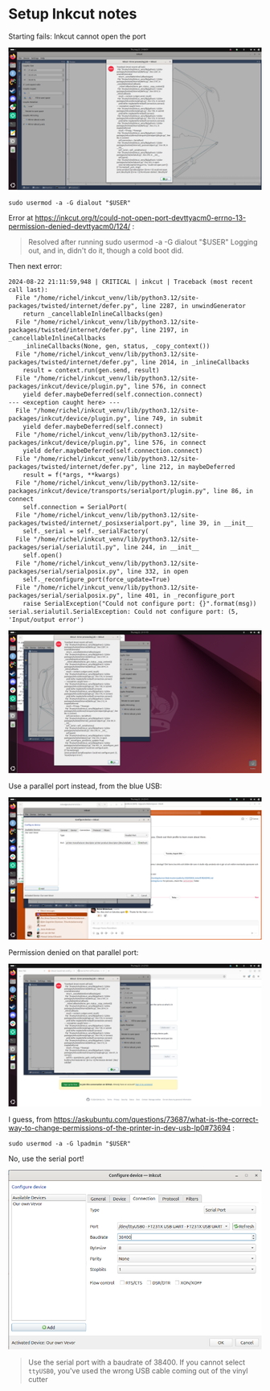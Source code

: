 # Setup Inkcut notes

Starting fails: Inkcut cannot open the port

![Inkcut could not open the port](inkcut_could_not_open_port.png)

```
sudo usermod -a -G dialout "$USER"
```

Error at <https://inkcut.org/t/could-not-open-port-devttyacm0-errno-13-permission-denied-devttyacm0/124/> :

> Resolved
> after running
> sudo usermod -a -G dialout "$USER"
> Logging out, and in, didn't do it, though a cold boot did.

Then next error:


```
2024-08-22 21:11:59,948 | CRITICAL | inkcut | Traceback (most recent call last):
  File "/home/richel/inkcut_venv/lib/python3.12/site-packages/twisted/internet/defer.py", line 2287, in unwindGenerator
    return _cancellableInlineCallbacks(gen)
  File "/home/richel/inkcut_venv/lib/python3.12/site-packages/twisted/internet/defer.py", line 2197, in _cancellableInlineCallbacks
    _inlineCallbacks(None, gen, status, _copy_context())
  File "/home/richel/inkcut_venv/lib/python3.12/site-packages/twisted/internet/defer.py", line 2014, in _inlineCallbacks
    result = context.run(gen.send, result)
  File "/home/richel/inkcut_venv/lib/python3.12/site-packages/inkcut/device/plugin.py", line 576, in connect
    yield defer.maybeDeferred(self.connection.connect)
--- <exception caught here> ---
  File "/home/richel/inkcut_venv/lib/python3.12/site-packages/inkcut/device/plugin.py", line 749, in submit
    yield defer.maybeDeferred(self.connect)
  File "/home/richel/inkcut_venv/lib/python3.12/site-packages/inkcut/device/plugin.py", line 576, in connect
    yield defer.maybeDeferred(self.connection.connect)
  File "/home/richel/inkcut_venv/lib/python3.12/site-packages/twisted/internet/defer.py", line 212, in maybeDeferred
    result = f(*args, **kwargs)
  File "/home/richel/inkcut_venv/lib/python3.12/site-packages/inkcut/device/transports/serialport/plugin.py", line 86, in connect
    self.connection = SerialPort(
  File "/home/richel/inkcut_venv/lib/python3.12/site-packages/twisted/internet/_posixserialport.py", line 39, in __init__
    self._serial = self._serialFactory(
  File "/home/richel/inkcut_venv/lib/python3.12/site-packages/serial/serialutil.py", line 244, in __init__
    self.open()
  File "/home/richel/inkcut_venv/lib/python3.12/site-packages/serial/serialposix.py", line 332, in open
    self._reconfigure_port(force_update=True)
  File "/home/richel/inkcut_venv/lib/python3.12/site-packages/serial/serialposix.py", line 401, in _reconfigure_port
    raise SerialException("Could not configure port: {}".format(msg))
serial.serialutil.SerialException: Could not configure port: (5, 'Input/output error')
```

![inkcut could not configure port](inkcut_could_not_configure_port.png)

Use a parallel port instead, from the blue USB:

![](inkcut_use_parallel_port.png)

Permission denied on that parallel port:

![](inkcut_permission_denied_parallel_port.png)

I guess, from <https://askubuntu.com/questions/73687/what-is-the-correct-way-to-change-permissions-of-the-printer-in-dev-usb-lp0#73694> :

```
sudo usermod -a -G lpadmin "$USER"
```

No, use the serial port!

![](set_baudrate_to_38400.png)

> Use the serial port with a baudrate of 38400.
> If you cannot select `ttyUSB0`, you've used the wrong USB cable
> coming out of the vinyl cutter
